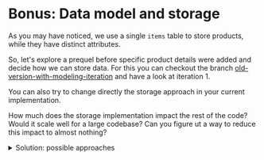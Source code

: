 # Bonus: Data model and storage

As you may have noticed, we use a single `items` table to store products, while they have distinct attributes.

So, let's explore a prequel before specific product details were added and decide how we can store data.
For this you can checkout the branch [old-version-with-modeling-iteration](https://github.com/doctolib/software-design-training/blob/old-version-with-modeling-iteration/instructions/iteration1.md) and have a look at iteration 1.

You can also try to change directly the storage approach in your current implementation.

How much does the storage implementation impact the rest of the code? Would it scale well for a large codebase? Can you figure ut a way to reduce this impact to almost nothing?
<details>
<summary>Solution: possible approaches</summary>

If you want to have a look at different possible approaches, we provided 3 branches:
* `main` uses a common table
* `data-model-detail-tables` uses a main table and distinct tables for type specific details
* `data-model-independent-tables` uses three totally distinct tables

</details>

